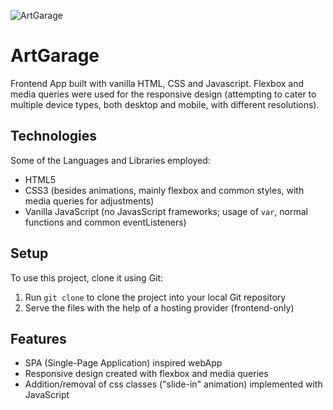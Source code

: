 ![ArtGarage](/images/public.png)

# ArtGarage

Frontend App built with vanilla HTML, CSS and Javascript. Flexbox and media queries were used for the responsive design (attempting to cater to multiple device types, both desktop and mobile, with different resolutions).

## Technologies

Some of the Languages and Libraries employed:

- HTML5
- CSS3 (besides animations, mainly flexbox and common styles, with media queries for adjustments)
- Vanilla JavaScript (no JavasScript frameworks; usage of `var`, normal functions and common eventListeners)

## Setup

To use this project, clone it using Git:

1. Run `git clone` to clone the project into your local Git repository
2. Serve the files with the help of a hosting provider (frontend-only)

## Features

- SPA (Single-Page Application) inspired webApp
- Responsive design created with flexbox and media queries
- Addition/removal of css classes ("slide-in" animation) implemented with JavaScript
